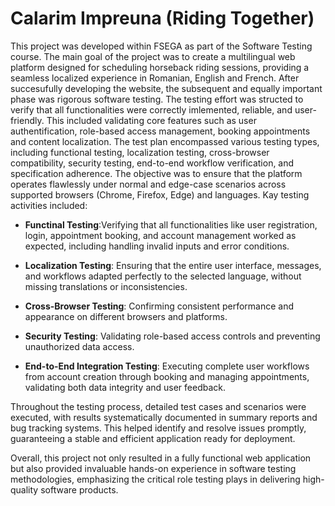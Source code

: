 # Calarim Impreuna (Riding Together)
This project was developed within FSEGA as part of the Software Testing course. The main goal of the project was to create a multilingual web platform designed for scheduling horseback riding sessions, providing a seamless localized experience in Romanian, English and French. 
After succesufully developing  the website, the subsequent and equally important phase was rigorous software testing. The testing effort was structed to verify that all functionalities were correctly imlemented, reliable, and user-friendly. This included validating core features such as user authentification, role-based access management, booking appointments and content localization.
The test plan encompassed various testing types, including functional testing, localization testing, cross-browser compatibility, security testing, end-to-end workflow verification, and specification adherence. The objective was to ensure that the platform operates flawlessly under normal and edge-case scenarios across supported browsers (Chrome, Firefox, Edge) and languages.
Kay testing activities included:
- **Functinal Testing**:Verifying that all functionalities like user registration, login, appointment booking, and account management worked as expected, including handling invalid inputs and error conditions.

- **Localization Testing**: Ensuring that the entire user interface, messages, and workflows adapted perfectly to the selected language, without missing translations or inconsistencies.

- **Cross-Browser Testing**: Confirming consistent performance and appearance on different browsers and platforms.

- **Security Testing**: Validating role-based access controls and preventing unauthorized data access.

- **End-to-End Integration Testing**: Executing complete user workflows from account creation through booking and managing appointments, validating both data integrity and user feedback.

Throughout the testing process, detailed test cases and scenarios were executed, with results systematically documented in summary reports and bug tracking systems. This helped identify and resolve issues promptly, guaranteeing a stable and efficient application ready for deployment.

Overall, this project not only resulted in a fully functional web application but also provided invaluable hands-on experience in software testing methodologies, emphasizing the critical role testing plays in delivering high-quality software products.
